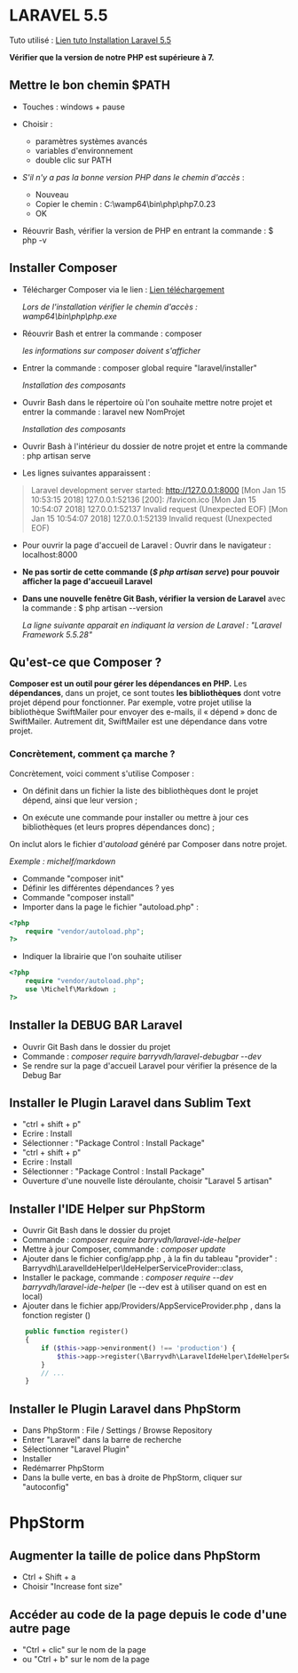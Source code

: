 # LARAVEL 5.5

Tuto utilisé : [Lien tuto Installation Laravel 5.5](https://laravel.com/docs/5.5/installation)

**Vérifier que la version de notre PHP est supérieure à 7.**

## Mettre le bon chemin $PATH

* Touches : windows + pause 
* Choisir : 
	* paramètres systèmes avancés
	* variables d'environnement
	* double clic sur PATH

* *S'il n'y a pas la bonne version PHP dans le chemin d'accès* :
	* Nouveau
	* Copier le chemin : C:\wamp64\bin\php\php7.0.23
	* OK

* Réouvrir Bash, vérifier la version de PHP en entrant la commande : 
$ php -v 


## Installer Composer 

* Télécharger Composer via le lien : [Lien téléchargement](https://getcomposer.org/download/)

	*Lors de l'installation vérifier le chemin d'accès : wamp64\bin\php\php.exe*

* Réouvrir Bash et entrer la commande : composer

	*les informations sur composer doivent s'afficher*


* Entrer la commande : composer global require "laravel/installer"

	*Installation des composants*

* Ouvrir Bash dans le répertoire où l'on souhaite mettre notre projet et entrer la commande : laravel new NomProjet 

	*Installation des composants*

* Ouvrir Bash à l'intérieur du dossier de notre projet et entre la commande : php artisan serve 

* Les lignes suivantes apparaissent : 

> Laravel development server started: <http://127.0.0.1:8000>
> [Mon Jan 15 10:53:15 2018] 127.0.0.1:52136 [200]: /favicon.ico
> [Mon Jan 15 10:54:07 2018] 127.0.0.1:52137 Invalid request (Unexpected EOF)
> [Mon Jan 15 10:54:07 2018] 127.0.0.1:52139 Invalid request (Unexpected EOF)


* Pour ouvrir la page d'accueil de Laravel : Ouvrir dans le navigateur : localhost:8000

* **Ne pas sortir de cette commande (*$ php artisan serve*) pour pouvoir afficher la page d'accueuil Laravel**

* **Dans une nouvelle fenêtre Git Bash, vérifier la version de Laravel** avec la commande : $ php artisan --version

	*La ligne suivante apparait en indiquant la version de Laravel : "Laravel Framework 5.5.28"*



## Qu'est-ce que Composer ?

**Composer est un outil pour gérer les dépendances en PHP.** 
Les **dépendances**, dans un projet, ce sont toutes **les bibliothèques** dont votre projet dépend pour fonctionner.
Par exemple, votre projet utilise la bibliothèque SwiftMailer pour envoyer des e-mails, il « dépend » donc de SwiftMailer. Autrement dit, SwiftMailer est une dépendance dans votre projet.

### Concrètement, comment ça marche ?
Concrètement, voici comment s'utilise Composer :

* On définit dans un fichier la liste des bibliothèques dont le projet dépend, ainsi que leur version ;

* On exécute une commande pour installer ou mettre à jour ces bibliothèques (et leurs propres dépendances donc) ;

 On inclut alors le fichier d'*autoload* généré par Composer dans notre projet.



*Exemple : michelf/markdown*

* Commande "composer init"
* Définir les différentes dépendances ? yes
* Commande "composer install"
* Importer dans la page le fichier "autoload.php" : 
```php
<?php 
	require "vendor/autoload.php"; 
?>
```

* Indiquer la librairie que l'on souhaite utiliser 
```php
<?php 
	require "vendor/autoload.php"; 
	use \Michelf\Markdown ; 
?>
```


## Installer la DEBUG BAR Laravel

* Ouvrir Git Bash dans le dossier du projet 
* Commande : *composer require barryvdh/laravel-debugbar --dev*
* Se rendre sur la page d'accueil Laravel pour vérifier la présence de la Debug Bar 


## Installer le Plugin Laravel dans Sublim Text

* "ctrl + shift + p" 
* Ecrire : Install
* Sélectionner : "Package Control : Install Package"
* "ctrl + shift + p" 
* Ecrire : Install
* Sélectionner : "Package Control : Install Package"
* Ouverture d'une nouvelle liste déroulante, choisir "Laravel 5 artisan"



## Installer l'IDE Helper sur PhpStorm

* Ouvrir Git Bash dans le dossier du projet
* Commande : *composer require barryvdh/laravel-ide-helper*
* Mettre à jour Composer, commande : *composer update*
* Ajouter dans le fichier config/app.php , à la fin du tableau "provider" : Barryvdh\LaravelIdeHelper\IdeHelperServiceProvider::class,
* Installer le package, commande : *composer require --dev barryvdh/laravel-ide-helper* (le --dev est à utiliser quand on est en local)
* Ajouter dans le fichier app/Providers/AppServiceProvider.php , dans la fonction register ()
```php
	public function register()
	{
	    if ($this->app->environment() !== 'production') {
	        $this->app->register(\Barryvdh\LaravelIdeHelper\IdeHelperServiceProvider::class);
	    }
	    // ...
	}
```


## Installer le Plugin Laravel dans PhpStorm

* Dans PhpStorm : File / Settings / Browse Repository 
* Entrer "Laravel" dans la barre de recherche
* Sélectionner "Laravel Plugin"
* Installer
* Redémarrer PhpStorm
* Dans la bulle verte, en bas à droite de PhpStorm, cliquer sur "autoconfig"



# PhpStorm

## Augmenter la taille de police dans PhpStorm 

* Ctrl + Shift + a 
* Choisir "Increase font size" 

## Accéder au code de la page depuis le code d'une autre page

* "Ctrl + clic" sur le nom de la page 
* ou "Ctrl + b" sur le nom de la page  
